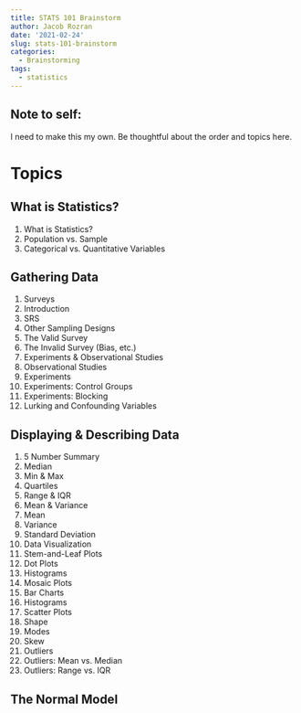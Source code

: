 ```yaml
---
title: STATS 101 Brainstorm
author: Jacob Rozran
date: '2021-02-24'
slug: stats-101-brainstorm
categories:
  - Brainstorming
tags:
  - statistics
---
```


## Note to self:

I need to make this my own. Be thoughtful about the order and topics here. 

# Topics

## What is Statistics?

1. What is Statistics?
2. Population vs. Sample
3. Categorical vs. Quantitative Variables

## Gathering Data

1. Surveys
  1. Introduction
  2. SRS
  3. Other Sampling Designs
  4. The Valid Survey
  5. The Invalid Survey (Bias, etc.)
2. Experiments & Observational Studies
  1. Observational Studies
  2. Experiments
  3. Experiments: Control Groups
  4. Experiments: Blocking
  5. Lurking and Confounding Variables

## Displaying & Describing Data

1. 5 Number Summary
  1. Median
  2. Min & Max
  3. Quartiles
  4. Range & IQR
2. Mean & Variance
  1. Mean
  2. Variance
  3. Standard Deviation
3. Data Visualization
  1. Stem-and-Leaf Plots
  2. Dot Plots
  3. Histograms
  4. Mosaic Plots
  5. Bar Charts
  6. Histograms
  7. Scatter Plots
4. Shape
  1. Modes
  2. Skew
  3. Outliers
  4. Outliers: Mean vs. Median
  5. Outliers: Range vs. IQR

## The Normal Model